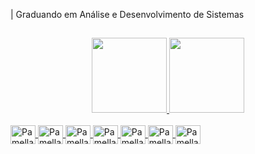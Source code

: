 

| Graduando em Análise e Desenvolvimento de Sistemas



##

  <div align = "center">
  <a href="https://github.com/pamellabarbosa">
  <img height = "120em" src = "https://github-readme-stats.vercel.app/api?username=pamellabarbosa&show_icons=true&theme=dark&include_all_commits=true&count_private=true" />
  <img height = "120em" src = "https://github-readme-stats.vercel.app/api/top-langs/?username=pamellabarbosa&layout=compact&langs_count=7&theme=dark" />
  </div>
  
  <div style = "display: inline_block"> <br>
 
  <img align = "center" alt = "Pamella-HTML" height = "30" width = "40" src = "https://cdn.jsdelivr.net/gh/devicons/devicon/icons/html5/html5-original.svg">
  <img align = "center" alt = "Pamella-CSS" height = "30" width = "40" src = "https://cdn.jsdelivr.net/gh/devicons/devicon/icons/css3/css3-original.svg">
  <img align = "center" alt = "Pamella-JS" height = "30" width = "40" src = "https://cdn.jsdelivr.net/gh/devicons/devicon/icons/javascript/javascript-original.svg">
  <img align = "center" alt = "Pamella-Python" height = "30" width = "40" src = "https://cdn.jsdelivr.net/gh/devicons/devicon/icons/python/python-original.svg">
  <img align = "center" alt = "Pamella-Csharp" height = "30" width = "40" src = "https://cdn.jsdelivr.net/gh/devicons/devicon/icons/csharp/csharp-original.svg">
  <img align = "center" alt = "Pamella-Spring" height = "30" width = "40" src = "https://cdn.jsdelivr.net/gh/devicons/devicon/icons/spring/spring-original-wordmark.svg">
  <img align = "center" alt = "Pamella-Java" height = "30" width = "40" src = "https://cdn.jsdelivr.net/gh/devicons/devicon/icons/java/java-original-wordmark.svg">
  
  
  
##

  </div>
